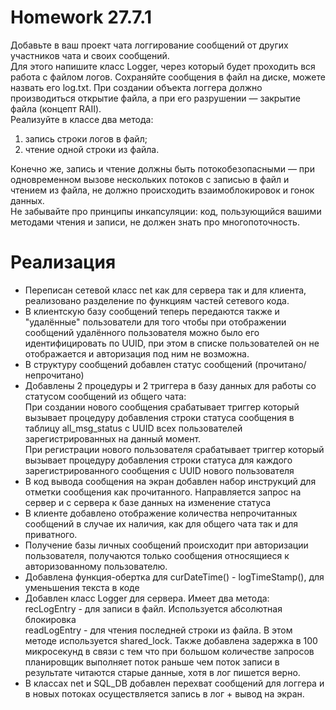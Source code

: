 # Homework 27.7.1
Добавьте в ваш проект чата логгирование сообщений от других участников чата и своих сообщений.\
Для этого напишите класс Logger, через который будет проходить вся работа с файлом логов. Сохраняйте сообщения в файл на диске, можете назвать его log.txt.
При создании объекта логгера должно производиться открытие файла, а при его разрушении — закрытие файла (концепт RAII).\
Реализуйте в классе два метода:
1) запись строки логов в файл;
2) чтение одной строки из файла.

Конечно же, запись и чтение должны быть потокобезопасными — при одновременном вызове нескольких потоков с записью в файл и чтением из файла, не должно происходить
взаимоблокировок и гонок данных.\
Не забывайте про принципы инкапсуляции: код, пользующийся вашими методами чтения и записи, не должен знать про многопоточность.
# Реализация
- Переписан сетевой класс net как для сервера так и для клиента, реализовано разделение по функциям частей сетевого кода.
- В клиентскую базу сообщений теперь передаются также и "удалённые" пользователи для того чтобы при отображении сообщений удалённого пользователя можно было его идентифицировать по UUID,
 при этом в списке пользователей он не отображается и авторизация под ним не возможна.
- В структуру сообщений добавлен статус сообщений (прочитано/непрочитано)
- Добавлены 2 процедуры и 2 триггера в базу данных для работы со статусом сообщений из общего чата:\
При создании нового сообщения срабатывает триггер который вызывает процедуру добавления строки статуса сообщения в таблицу all_msg_status с UUID всех пользователей
зарегистрированных на данный момент.\
При регистрации нового пользователя срабатывает триггер который вызывает процедуру добавления строки статуса для каждого зарегистрированного сообщения с UUID нового
 пользователя
- В код вывода сообщения на экран добавлен набор инструкций для отметки сообщения как прочитанного. Направляется запрос на сервер и с сервера к базе данных на изменение статуса
- В клиенте добавлено отображение количества непрочитанных сообщений в случае их наличия, как для общего чата так и для приватного.
- Получение базы личных сообщений происходит при авторизации пользователя, получаются только сообщения относящиеся к авторизованному пользователю.
- Добавлена функция-обертка для curDateTime() - logTimeStamp(), для уменьшения текста в коде
- Добавлен класс Logger для сервера. Имеет два метода:\
recLogEntry - для записи в файл. Используется абсолютная блокировка\
readLogEntry - для чтения последней строки из файла. В этом методе используется shared_lock. Также добавлена задержка в 100 микросекунд в связи с тем что при большом количестве запросов
 планировщик выполняет поток раньше чем поток записи в результате читаются старые данные, хотя в лог пишется верно. 
- В классах net и SQL_DB добавлен перехват сообщений для логгера и в новых потоках осуществляется запись в лог + вывод на экран.
